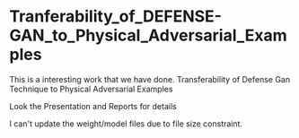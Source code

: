 # Tranferability_of_DEFENSE-GAN_to_Physical_Adversarial_Examples

This is a interesting work that we have done.
Transferability of Defense Gan Technique to Physical Adversarial Examples

Look the Presentation and Reports for details

I can't update the weight/model files due to file size constraint.
